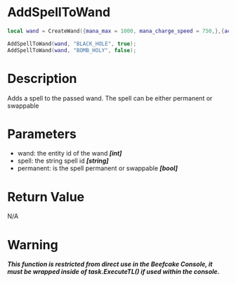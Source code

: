# AddSpellToWand

```lua
local wand = CreateWand({mana_max = 1000, mana_charge_speed = 750,},{actions_per_round = 1},{ui_name = "TEST_WAND"});

AddSpellToWand(wand, "BLACK_HOLE", true);
AddSpellToWand(wand, "BOMB_HOLY", false);
```

# Description

Adds a spell to the passed wand. The spell can be either permanent or swappable

# Parameters

- wand: the entity id of the wand ***[int]***
- spell: the string spell id ***[string]***
- permanent: is the spell permanent or swappable ***[bool]***

# Return Value

N/A

# Warning

***This function is restricted from direct use in the Beefcake Console, it must be wrapped inside of task.ExecuteTL() if used within the console.***
